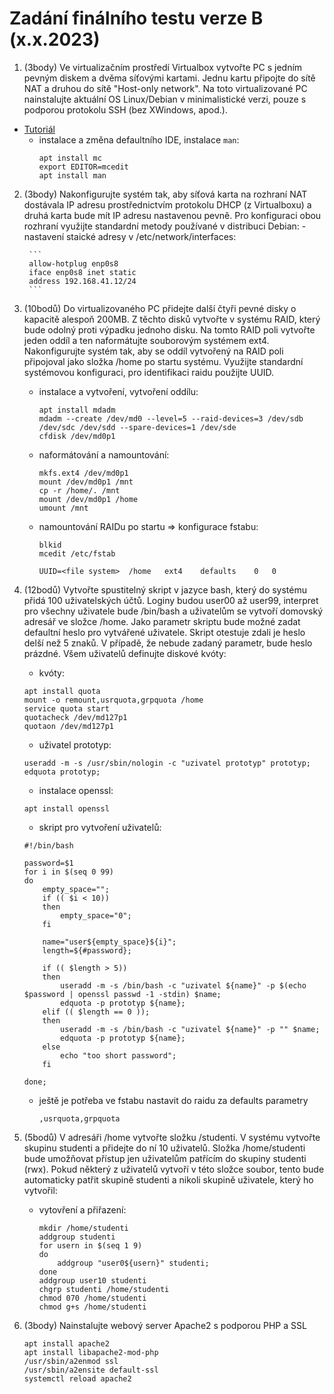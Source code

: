 # Zadání finálního testu verze B (x.x.2023)

1. (3body) Ve virtualizačním prostředí Virtualbox vytvořte PC s jedním pevným diskem a dvěma síťovými kartami. Jednu kartu připojte do sítě NAT a druhou do sítě "Host-only network". Na toto virtualizované PC nainstalujte aktuální OS Linux/Debian v minimalistické verzi, pouze s podporou protokolu SSH (bez XWindows, apod.).
- [Tutoriál](http://seidl.cs.vsb.cz/wiki2/index.php/SOS)
    - instalace a změna defaultního IDE, instalace ```man```:
        ```console
        apt install mc
        export EDITOR=mcedit
        apt install man
        ```
2. (3body) Nakonfigurujte systém tak, aby síťová karta na rozhraní NAT dostávala IP adresu prostřednictvím protokolu DHCP (z Virtualboxu) a druhá karta bude mít IP adresu nastavenou pevně. Pro konfiguraci obou rozhraní využijte standardní metody používané v distribuci Debian:
        - nastavení staické adresy v /etc/network/interfaces:        
     
        ```
        allow-hotplug enp0s8
        iface enp0s8 inet static
        address 192.168.41.12/24
        ```
3. (10bodů) Do virtualizovaného PC přidejte další čtyři pevné disky o kapacitě alespoň 200MB. Z těchto disků vytvořte v systému RAID, který bude odolný proti výpadku jednoho disku. Na tomto RAID poli vytvořte jeden oddíl a ten naformátujte souborovým systémem ext4. Nakonfigurujte systém tak, aby se oddíl vytvořený na RAID poli připojoval jako složka /home po startu systému. Využijte standardní systémovou konfiguraci, pro identifikaci raidu použijte UUID.

    - instalace a vytvoření, vytvoření oddílu:
        ```console        
        apt install mdadm
        mdadm --create /dev/md0 --level=5 --raid-devices=3 /dev/sdb /dev/sdc /dev/sdd --spare-devices=1 /dev/sde
        cfdisk /dev/md0p1
        ```
   - naformátování a namountování:     
        ```console        
        mkfs.ext4 /dev/md0p1
        mount /dev/md0p1 /mnt
        cp -r /home/. /mnt        
        mount /dev/md0p1 /home
        umount /mnt        
        ```
        
   - namountování RAIDu po startu => konfigurace fstabu:
        ```console
        blkid
        mcedit /etc/fstab
        ```
        ```        
        UUID=<file system>  /home   ext4    defaults    0   0 
        ```


4. (12bodů) Vytvořte spustitelný skript v jazyce bash, který do systému přidá 100 uživatelských účtů. Loginy budou user00 až user99, interpret pro všechny uživatele bude /bin/bash a uživatelům se vytvoří domovský adresář ve složce /home. Jako parametr skriptu bude možné zadat defaultní heslo pro vytvářené uživatele. Skript otestuje zdali je heslo delší než 5 znaků. V případě, že nebude zadaný parametr, bude heslo prázdné. Všem uživatelů definujte diskové kvóty:
    
     - kvóty:
    ```console
    apt install quota
    mount -o remount,usrquota,grpquota /home
    service quota start
    quotacheck /dev/md127p1
    quotaon /dev/md127p1
    ```
    
    - uživatel prototyp:
    ```console
    useradd -m -s /usr/sbin/nologin -c "uzivatel prototyp" prototyp;
    edquota prototyp;
    ```
    
    - instalace openssl:
     ```console
    apt install openssl
    ```
    
    - skript pro vytvoření uživatelů:
    ```console
    #!/bin/bash
    
    password=$1
    for i in $(seq 0 99)
    do
        empty_space="";
        if (( $i < 10))
        then
            empty_space="0";
        fi
        
        name="user${empty_space}${i}"; 
        length=${#password};
        
        if (( $length > 5))
        then            
            useradd -m -s /bin/bash -c "uzivatel ${name}" -p $(echo $password | openssl passwd -1 -stdin) $name;
            edquota -p prototyp ${name};
        elif (( $length == 0 ));
        then
            useradd -m -s /bin/bash -c "uzivatel ${name}" -p "" $name;
            edquota -p prototyp ${name};
        else
            echo "too short password";
        fi
        
    done;
    ```
    - ještě je potřeba ve fstabu nastavit do raidu za defaults parametry
        ```console
        ,usrquota,grpquota
        ```
        
5. (5bodů) V adresáři /home vytvořte složku /studenti. V systému vytvořte skupinu studenti a přidejte do ní 10 uživatelů. Složka /home/studenti bude umožňovat přístup jen uživatelům patřícím do skupiny studenti (rwx). Pokud některý z uživatelů vytvoří v této složce soubor, tento bude automaticky patřit skupině studenti a nikoli skupině uživatele, který ho vytvořil:
     - vytovření a přiřazení:  
        ```console
        mkdir /home/studenti
        addgroup studenti
        for usern in $(seq 1 9)
        do
            addgroup "user0${usern}" studenti;
        done
        addgroup user10 studenti
        chgrp studenti /home/studenti
        chmod 070 /home/studenti
        chmod g+s /home/studenti
        ```

6. (3body) Nainstalujte webový server Apache2 s podporou PHP a SSL 

    ```console
    apt install apache2
    apt install libapache2-mod-php
    /usr/sbin/a2enmod ssl
    /usr/sbin/a2ensite default-ssl
    systemctl reload apache2
    ```  
